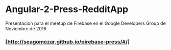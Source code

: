 # Angular-2-Press-RedditApp
Presentacion para el meetup de Firebase en el Google Developers Group de Noviembre de 2016

### [http://seagomezar.github.io/pirebase-press/#/]

[http://seagomezar.github.io/firebase-press/#/]: http://seagomezar.github.io/firebase-press/#/
